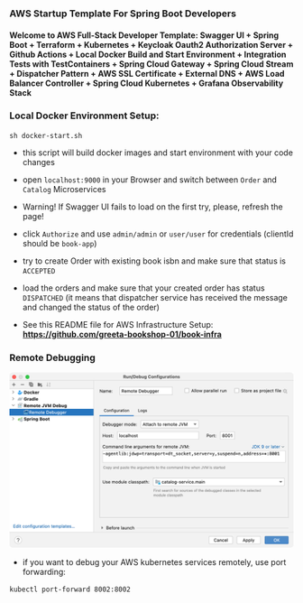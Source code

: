 ### AWS Startup Template For Spring Boot Developers
#### Welcome to AWS Full-Stack Developer Template: Swagger UI + Spring Boot + Terraform + Kubernetes + Keycloak Oauth2 Authorization Server + Github Actions + Local Docker Build and Start Environment + Integration Tests with TestContainers + Spring Cloud Gateway + Spring Cloud Stream + Dispatcher Pattern + AWS SSL Certificate + External DNS + AWS Load Balancer Controller + Spring Cloud Kubernetes + Grafana Observability Stack

### Local Docker Environment Setup:

```
sh docker-start.sh
```

- this script will build docker images and start environment with your code changes

- open `localhost:9000` in your Browser and switch between `Order` and `Catalog` Microservices

- Warning! If Swagger UI fails to load on the first try, please, refresh the page!

- click `Authorize` and use `admin/admin` or `user/user` for credentials (clientId should be `book-app`)

- try to create Order with existing book isbn and make sure that status is `ACCEPTED`

- load the orders and make sure that your created order has status `DISPATCHED` (it means that dispatcher service has received the message and changed the status of the order)

- See this README file for AWS Infrastructure Setup: **https://github.com/greeta-bookshop-01/book-infra**


### Remote Debugging

![Configuration to debug a containerized Java application from IntelliJ IDEA](documentation/06-14.png)

- if you want to debug your AWS kubernetes services remotely, use port forwarding:

```
kubectl port-forward 8002:8002
```

